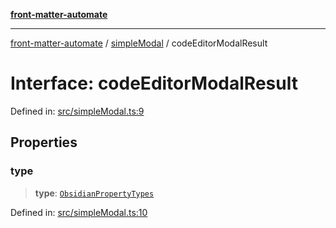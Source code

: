 [**front-matter-automate**](../../README.md)

***

[front-matter-automate](../../modules.md) / [simpleModal](../README.md) / codeEditorModalResult

# Interface: codeEditorModalResult

Defined in: [src/simpleModal.ts:9](https://github.com/Christian-Me/folder-to-tags-plugin/blob/c4f3804089f2bfe27979efdfa349dd5a9da04cc5/src/simpleModal.ts#L9)

## Properties

### type

> **type**: [`ObsidianPropertyTypes`](../../types/type-aliases/ObsidianPropertyTypes.md)

Defined in: [src/simpleModal.ts:10](https://github.com/Christian-Me/folder-to-tags-plugin/blob/c4f3804089f2bfe27979efdfa349dd5a9da04cc5/src/simpleModal.ts#L10)
